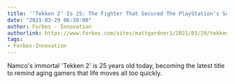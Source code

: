 ```yaml
---
title: '‘Tekken 2’ Is 25: The Fighter That Secured The PlayStation’s Success'
date: "2021-03-29 06:30:00"
author: Forbes - Innovation
authorlink: https://www.forbes.com/sites/mattgardner1/2021/03/29/tekken-2-is-25-the-incredible-3d-fighter-that-secured-sony-success/
tags:
- Forbes-Innovation
---
```

Namco's immortal 'Tekken 2' is 25 years old today, becoming the latest title to remind aging gamers that life moves all too quickly.